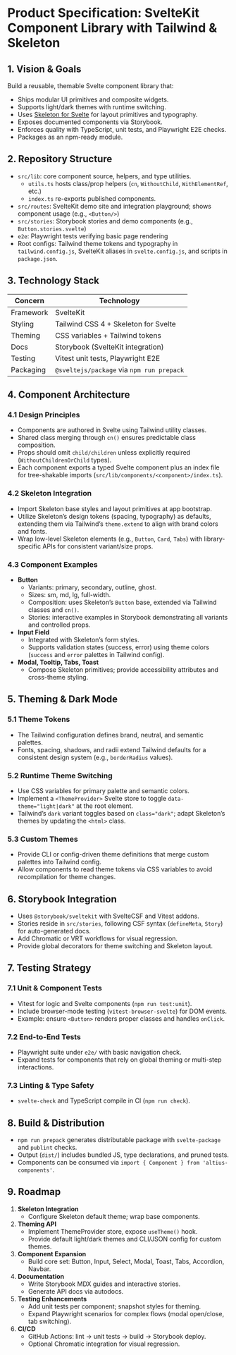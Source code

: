 # Product Specification: SvelteKit Component Library with Tailwind & Skeleton

## 1. Vision & Goals
Build a reusable, themable Svelte component library that:
- Ships modular UI primitives and composite widgets.
- Supports light/dark themes with runtime switching.
- Uses [Skeleton for Svelte](https://www.skeleton.dev/) for layout primitives and typography.
- Exposes documented components via Storybook.
- Enforces quality with TypeScript, unit tests, and Playwright E2E checks.
- Packages as an npm-ready module.

## 2. Repository Structure
- `src/lib`: core component source, helpers, and type utilities.
  - `utils.ts` hosts class/prop helpers (`cn`, `WithoutChild`, `WithElementRef`, etc.)
  - `index.ts` re-exports published components.
- `src/routes`: SvelteKit demo site and integration playground; shows component usage (e.g., `<Button/>`)
- `src/stories`: Storybook stories and demo components (e.g., `Button.stories.svelte`)
- `e2e`: Playwright tests verifying basic page rendering
- Root configs: Tailwind theme tokens and typography in `tailwind.config.js`, SvelteKit aliases in `svelte.config.js`, and scripts in `package.json`.

## 3. Technology Stack
| Concern | Technology |
|--------|------------|
| Framework | SvelteKit |
| Styling | Tailwind CSS 4 + Skeleton for Svelte |
| Theming | CSS variables + Tailwind tokens |
| Docs | Storybook (SvelteKit integration) |
| Testing | Vitest unit tests, Playwright E2E |
| Packaging | `@sveltejs/package` via `npm run prepack` |

## 4. Component Architecture
### 4.1 Design Principles
- Components are authored in Svelte using Tailwind utility classes.
- Shared class merging through `cn()` ensures predictable class composition.
- Props should omit `child/children` unless explicitly required (`WithoutChildrenOrChild` types).
- Each component exports a typed Svelte component plus an index file for tree-shakable imports (`src/lib/components/<component>/index.ts`).

### 4.2 Skeleton Integration
- Import Skeleton base styles and layout primitives at app bootstrap.
- Utilize Skeleton’s design tokens (spacing, typography) as defaults, extending them via Tailwind’s `theme.extend` to align with brand colors and fonts.
- Wrap low-level Skeleton elements (e.g., `Button`, `Card`, `Tabs`) with library-specific APIs for consistent variant/size props.

### 4.3 Component Examples
- **Button**
  - Variants: primary, secondary, outline, ghost.
  - Sizes: sm, md, lg, full-width.
  - Composition: uses Skeleton’s `Button` base, extended via Tailwind classes and `cn()`.
  - Stories: interactive examples in Storybook demonstrating all variants and controlled props.
- **Input Field**
  - Integrated with Skeleton’s form styles.
  - Supports validation states (success, error) using theme colors (`success` and `error` palettes in Tailwind config).
- **Modal, Tooltip, Tabs, Toast**
  - Compose Skeleton primitives; provide accessibility attributes and cross-theme styling.

## 5. Theming & Dark Mode
### 5.1 Theme Tokens
- The Tailwind configuration defines brand, neutral, and semantic palettes.
- Fonts, spacing, shadows, and radii extend Tailwind defaults for a consistent design system (e.g., `borderRadius` values).

### 5.2 Runtime Theme Switching
- Use CSS variables for primary palette and semantic colors.
- Implement a `<ThemeProvider>` Svelte store to toggle `data-theme="light|dark"` at the root element.
- Tailwind’s `dark` variant toggles based on `class="dark"`; adapt Skeleton’s themes by updating the `<html>` class.

### 5.3 Custom Themes
- Provide CLI or config-driven theme definitions that merge custom palettes into Tailwind config.
- Allow components to read theme tokens via CSS variables to avoid recompilation for theme changes.

## 6. Storybook Integration
- Uses `@storybook/sveltekit` with SvelteCSF and Vitest addons.
- Stories reside in `src/stories`, following CSF syntax (`defineMeta`, `Story`) for auto-generated docs.
- Add Chromatic or VRT workflows for visual regression.
- Provide global decorators for theme switching and Skeleton layout.

## 7. Testing Strategy
### 7.1 Unit & Component Tests
- Vitest for logic and Svelte components (`npm run test:unit`).
- Include browser-mode testing (`vitest-browser-svelte`) for DOM events.
- Example: ensure `<Button>` renders proper classes and handles `onClick`.

### 7.2 End-to-End Tests
- Playwright suite under `e2e/` with basic navigation check.
- Expand tests for components that rely on global theming or multi-step interactions.

### 7.3 Linting & Type Safety
- `svelte-check` and TypeScript compile in CI (`npm run check`).

## 8. Build & Distribution
- `npm run prepack` generates distributable package with `svelte-package` and `publint` checks.
- Output (`dist/`) includes bundled JS, type declarations, and pruned tests.
- Components can be consumed via `import { Component } from 'altius-components'`.

## 9. Roadmap
1. **Skeleton Integration**
   - Configure Skeleton default theme; wrap base components.
2. **Theming API**
   - Implement ThemeProvider store, expose `useTheme()` hook.
   - Provide default light/dark themes and CLI/JSON config for custom themes.
3. **Component Expansion**
   - Build core set: Button, Input, Select, Modal, Toast, Tabs, Accordion, Navbar.
4. **Documentation**
   - Write Storybook MDX guides and interactive stories.
   - Generate API docs via autodocs.
5. **Testing Enhancements**
   - Add unit tests per component; snapshot styles for theming.
   - Expand Playwright scenarios for complex flows (modal open/close, tab switching).
6. **CI/CD**
   - GitHub Actions: lint → unit tests → build → Storybook deploy.
   - Optional Chromatic integration for visual regression.
